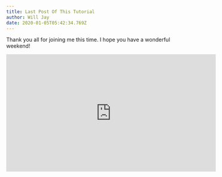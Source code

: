 ```yaml
---
title: Last Post Of This Tutorial
author: Will Jay
date: 2020-01-05T05:42:34.769Z
---
```

Thank you all for joining me this time. I hope you have a wonderful weekend!

<iframe width="560" height="315" src="https://www.youtube.com/embed/jsLUidiYm0w" frameborder="0" allow="accelerometer; autoplay; encrypted-media; gyroscope; picture-in-picture" allowfullscreen></iframe>
